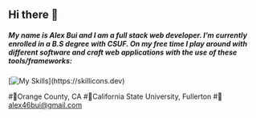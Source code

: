 ## Hi there 👋

##### My name is Alex Bui and I am a full stack web developer. I'm currently enrolled in a B.S degree with CSUF. On my free time I play around with different software and craft web applications with the use of these tools/frameworks:

[![My Skills](https://skillicons.dev/icons?i=react,js,html,css,postgres,nodejs,py,php,firebase,)](https://skillicons.dev)

#📍Orange County, CA
#🏫California State University, Fullerton 
#📧alex46bui@gmail.com
      


